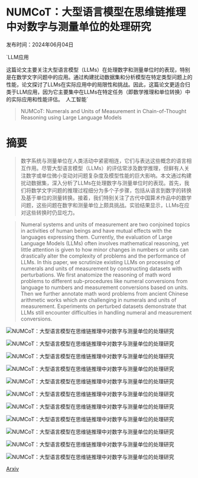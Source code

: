 # NUMCoT：大型语言模型在思维链推理中对数字与测量单位的处理研究

发布时间：2024年06月04日

`LLM应用

这篇论文主要关注大型语言模型（LLMs）在处理数字和测量单位时的表现，特别是在数学文字问题中的应用。通过构建扰动数据集和分析模型在特定类型问题上的性能，论文探讨了LLMs在实际应用中的局限性和挑战。因此，这篇论文更适合归类于LLM应用，因为它主要集中在LLMs在特定任务（即数学推理和单位转换）中的实际应用和性能评估。` `人工智能`

> NUMCoT: Numerals and Units of Measurement in Chain-of-Thought Reasoning using Large Language Models

# 摘要

> 数字系统与测量单位在人类活动中紧密相连，它们与表达这些概念的语言相互作用。尽管大型语言模型（LLMs）的评估常涉及数学推理，但鲜有人关注数字或单位微小变动对问题复杂度及模型性能的巨大影响。本文通过构建扰动数据集，深入分析了LLMs在处理数字与测量单位时的表现。首先，我们将数学文字问题的推理过程细分为多个子步骤，包括从语言到数字的转换及基于单位的测量转换。接着，我们特别关注了古代中国算术作品中的数学问题，这些问题在数字和测量单位上颇具挑战。实验结果显示，LLMs在应对这些转换时仍显吃力。

> Numeral systems and units of measurement are two conjoined topics in activities of human beings and have mutual effects with the languages expressing them. Currently, the evaluation of Large Language Models (LLMs) often involves mathematical reasoning, yet little attention is given to how minor changes in numbers or units can drastically alter the complexity of problems and the performance of LLMs. In this paper, we scrutinize existing LLMs on processing of numerals and units of measurement by constructing datasets with perturbations. We first anatomize the reasoning of math word problems to different sub-procedures like numeral conversions from language to numbers and measurement conversions based on units. Then we further annotate math word problems from ancient Chinese arithmetic works which are challenging in numerals and units of measurement. Experiments on perturbed datasets demonstrate that LLMs still encounter difficulties in handling numeral and measurement conversions.

![NUMCoT：大型语言模型在思维链推理中对数字与测量单位的处理研究](../../../paper_images/2406.02864/x1.png)

![NUMCoT：大型语言模型在思维链推理中对数字与测量单位的处理研究](../../../paper_images/2406.02864/x3.png)

![NUMCoT：大型语言模型在思维链推理中对数字与测量单位的处理研究](../../../paper_images/2406.02864/x4.png)

![NUMCoT：大型语言模型在思维链推理中对数字与测量单位的处理研究](../../../paper_images/2406.02864/x5.png)

![NUMCoT：大型语言模型在思维链推理中对数字与测量单位的处理研究](../../../paper_images/2406.02864/x6.png)

![NUMCoT：大型语言模型在思维链推理中对数字与测量单位的处理研究](../../../paper_images/2406.02864/x8.png)

![NUMCoT：大型语言模型在思维链推理中对数字与测量单位的处理研究](../../../paper_images/2406.02864/x9.png)

![NUMCoT：大型语言模型在思维链推理中对数字与测量单位的处理研究](../../../paper_images/2406.02864/x10.png)

![NUMCoT：大型语言模型在思维链推理中对数字与测量单位的处理研究](../../../paper_images/2406.02864/x12.png)

![NUMCoT：大型语言模型在思维链推理中对数字与测量单位的处理研究](../../../paper_images/2406.02864/x13.png)

![NUMCoT：大型语言模型在思维链推理中对数字与测量单位的处理研究](../../../paper_images/2406.02864/x14.png)

[Arxiv](https://arxiv.org/abs/2406.02864)